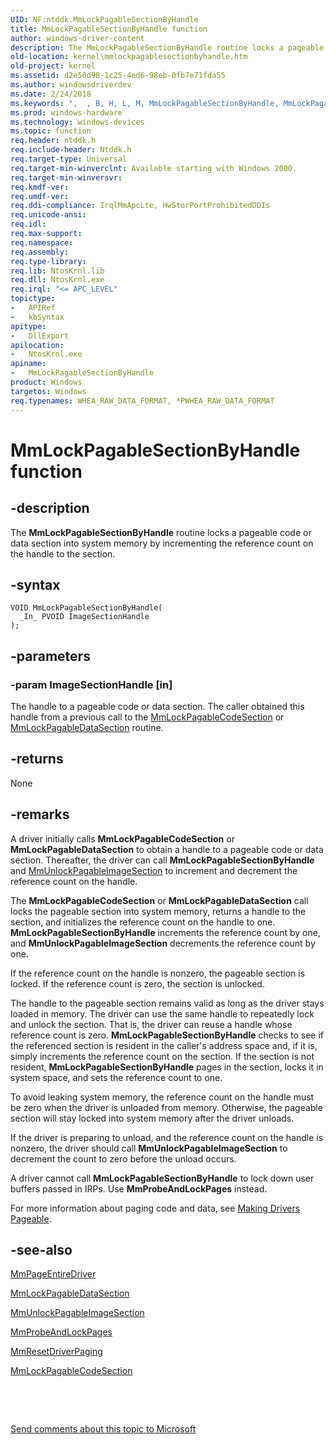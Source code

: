 ```yaml
---
UID: NF:ntddk.MmLockPagableSectionByHandle
title: MmLockPagableSectionByHandle function
author: windows-driver-content
description: The MmLockPagableSectionByHandle routine locks a pageable code or data section into system memory by incrementing the reference count on the handle to the section.
old-location: kernel\mmlockpagablesectionbyhandle.htm
old-project: kernel
ms.assetid: d2e50d98-1c25-4ed6-98eb-0fb7e71fda55
ms.author: windowsdriverdev
ms.date: 2/24/2018
ms.keywords: ",  , B, H, L, M, MmLockPagableSectionByHandle, MmLockPagableSectionByHandle routine [Kernel-Mode Driver Architecture], P, S, a, b, c, d, e, g, i, k, k106_9c5e1e9c-8382-4082-a3ac-5985224c8b2a.xml, kernel.mmlockpagablesectionbyhandle, l, m, n, ntddk/MmLockPagableSectionByHandle, o, t, y"
ms.prod: windows-hardware
ms.technology: windows-devices
ms.topic: function
req.header: ntddk.h
req.include-header: Ntddk.h
req.target-type: Universal
req.target-min-winverclnt: Available starting with Windows 2000.
req.target-min-winversvr: 
req.kmdf-ver: 
req.umdf-ver: 
req.ddi-compliance: IrqlMmApcLte, HwStorPortProhibitedDDIs
req.unicode-ansi: 
req.idl: 
req.max-support: 
req.namespace: 
req.assembly: 
req.type-library: 
req.lib: NtosKrnl.lib
req.dll: NtosKrnl.exe
req.irql: "<= APC_LEVEL"
topictype:
-	APIRef
-	kbSyntax
apitype:
-	DllExport
apilocation:
-	NtosKrnl.exe
apiname:
-	MmLockPagableSectionByHandle
product: Windows
targetos: Windows
req.typenames: WHEA_RAW_DATA_FORMAT, *PWHEA_RAW_DATA_FORMAT
---
```


# MmLockPagableSectionByHandle function


## -description


The <b>MmLockPagableSectionByHandle</b> routine locks a pageable code or data section into system memory by incrementing the reference count on the handle to the section.


## -syntax


````
VOID MmLockPagableSectionByHandle(
  _In_ PVOID ImageSectionHandle
);
````


## -parameters




### -param ImageSectionHandle [in]

The handle to a pageable code or data section. The caller obtained this handle from a previous call to the <a href="..\wdm\nf-wdm-mmlockpagablecodesection.md">MmLockPagableCodeSection</a> or <a href="..\wdm\nf-wdm-mmlockpagabledatasection.md">MmLockPagableDataSection</a> routine.


## -returns



None




## -remarks



A driver initially calls <b>MmLockPagableCodeSection</b> or <b>MmLockPagableDataSection</b> to obtain a handle to a pageable code or data section. Thereafter, the driver can call <b>MmLockPagableSectionByHandle</b> and <a href="..\wdm\nf-wdm-mmunlockpagableimagesection.md">MmUnlockPagableImageSection</a> to increment and decrement the reference count on the handle.

The <b>MmLockPagableCodeSection</b> or <b>MmLockPagableDataSection</b> call locks the pageable section into system memory, returns a handle to the section, and initializes the reference count on the handle to one. <b>MmLockPagableSectionByHandle</b> increments the reference count by one, and <b>MmUnlockPagableImageSection</b> decrements the reference count by one.

If the reference count on the handle is nonzero, the pageable section is locked. If the reference count is zero, the section is unlocked.

The handle to the pageable section remains valid as long as the driver stays loaded in memory. The driver can use the same handle to repeatedly lock and unlock the section. That is, the driver can reuse a handle whose reference count is zero. <b>MmLockPagableSectionByHandle</b> checks to see if the referenced section is resident in the caller's address space and, if it is, simply increments the reference count on the section. If the section is not resident, <b>MmLockPagableSectionByHandle</b> pages in the section, locks it in system space, and sets the reference count to one.

To avoid leaking system memory, the reference count on the handle must be zero when the driver is unloaded from memory. Otherwise, the pageable section will stay locked into system memory after the driver unloads.

If the driver is preparing to unload, and the reference count on the handle is nonzero, the driver should call <b>MmUnlockPagableImageSection</b> to decrement the count to zero before the unload occurs.

A driver cannot call <b>MmLockPagableSectionByHandle</b> to lock down user buffers passed in IRPs. Use <b>MmProbeAndLockPages</b> instead.

For more information about paging code and data, see <a href="https://msdn.microsoft.com/library/windows/hardware/ff554346">Making Drivers Pageable</a>.




## -see-also

<a href="..\wdm\nf-wdm-mmpageentiredriver.md">MmPageEntireDriver</a>



<a href="..\wdm\nf-wdm-mmlockpagabledatasection.md">MmLockPagableDataSection</a>



<a href="..\wdm\nf-wdm-mmunlockpagableimagesection.md">MmUnlockPagableImageSection</a>



<a href="..\wdm\nf-wdm-mmprobeandlockpages.md">MmProbeAndLockPages</a>



<a href="..\wdm\nf-wdm-mmresetdriverpaging.md">MmResetDriverPaging</a>



<a href="..\wdm\nf-wdm-mmlockpagablecodesection.md">MmLockPagableCodeSection</a>



 

 

<a href="mailto:wsddocfb@microsoft.com?subject=Documentation%20feedback [kernel\kernel]:%20MmLockPagableSectionByHandle routine%20 RELEASE:%20(2/24/2018)&amp;body=%0A%0APRIVACY STATEMENT%0A%0AWe use your feedback to improve the documentation. We don't use your email address for any other purpose, and we'll remove your email address from our system after the issue that you're reporting is fixed. While we're working to fix this issue, we might send you an email message to ask for more info. Later, we might also send you an email message to let you know that we've addressed your feedback.%0A%0AFor more info about Microsoft's privacy policy, see http://privacy.microsoft.com/en-us/default.aspx." title="Send comments about this topic to Microsoft">Send comments about this topic to Microsoft</a>

